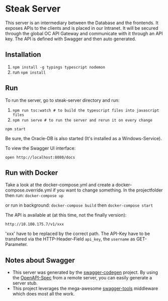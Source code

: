 # Steak Server

This server is an intermediary between the Database and the frontends. It exposes APIs to the clients and is placed in our Intranet.
It will be secured through the global OC API Gateway and communicate with it through an API key.
The API is defined with Swagger and then auto generated. 

## Installation

1. `npm install -g typings typescript nodemon`
2. run `npm install`    
   

## Run

To run the server, go to steak-server directory and run:
1. `npm run tsc:watch # to build the typescript files into javascript files`
2. `npm run serve # to run the server and rerun it on every change` 

```
npm start
```

Be sure, the Oracle-DB is also started (It's installed as a Windows-Service).

To view the Swagger UI interface:

```
open http://localhost:8080/docs
```

## Run with Docker

Take a look at the docker-compose.yml and create a docker-compose.override.yml if you want to change something. In the projectfolder then run:
`docker-compose up`

or run in background:
`docker-compose build` then `docker-compose start`

The API is available at (at this time, not the finally version):
```
http://10.100.175.7/v1/xxx
```
'xxx' have to be replaced by the correct path. The API-Key have to be transfered via the HTTP-Header-Field `api_key`, the `username` as GET-Parameter.

## Notes about Swagger

- This server was generated by the [swagger-codegen](https://github.com/swagger-api/swagger-codegen) project.  By using the [OpenAPI-Spec](https://github.com/OAI/OpenAPI-Specification) from a remote server, you can easily generate a server stub.
- This project leverages the mega-awesome [swagger-tools](https://github.com/apigee-127/swagger-tools) middleware which does most all the work.
